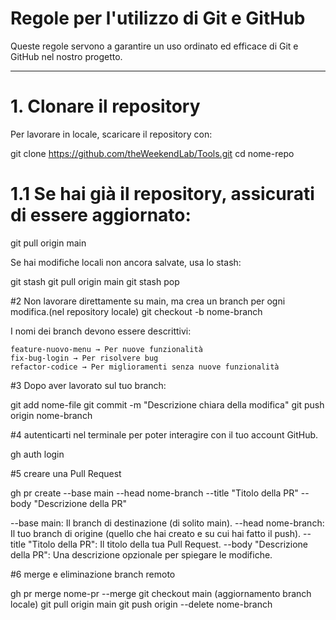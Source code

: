 # Regole per l'utilizzo di Git e GitHub

Queste regole servono a garantire un uso ordinato ed efficace di Git e GitHub nel nostro progetto.

---

# 1. Clonare il repository  
Per lavorare in locale, scaricare il repository con:

git clone https://github.com/theWeekendLab/Tools.git
cd nome-repo

# 1.1 Se hai già il repository, assicurati di essere aggiornato:
git pull origin main

Se hai modifiche locali non ancora salvate, usa lo stash:

git stash
git pull origin main
git stash pop


#2 Non lavorare direttamente su main, ma crea un branch per ogni modifica.(nel repository locale)
git checkout -b nome-branch

I nomi dei branch devono essere descrittivi:

    feature-nuovo-menu → Per nuove funzionalità
    fix-bug-login → Per risolvere bug
    refactor-codice → Per miglioramenti senza nuove funzionalità


#3 Dopo aver lavorato sul tuo branch:

git add nome-file
git commit -m "Descrizione chiara della modifica"
git push origin nome-branch

#4  autenticarti nel terminale per poter interagire con il tuo account GitHub.

gh auth login

#5 creare una Pull Request 

gh pr create --base main --head nome-branch --title "Titolo della PR" --body "Descrizione della PR"

--base main: Il branch di destinazione (di solito main).
--head nome-branch: Il tuo branch di origine (quello che hai creato e su cui hai fatto il push).
--title "Titolo della PR": Il titolo della tua Pull Request.
--body "Descrizione della PR": Una descrizione opzionale per spiegare le modifiche.

#6 merge e eliminazione branch remoto

gh pr merge nome-pr --merge
git checkout main  (aggiornamento branch locale)
git pull origin main
git push origin --delete nome-branch

